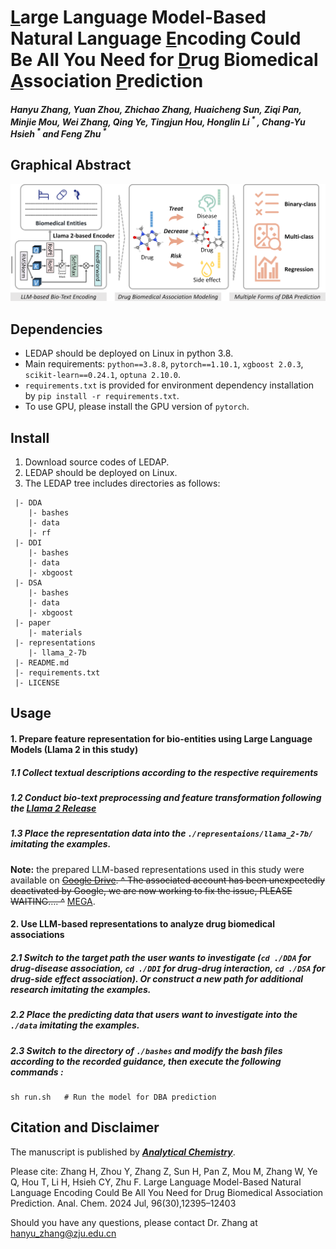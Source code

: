 # <u>L</u>arge Language Model-Based Natural Language <u>E</u>ncoding Could Be All You Need for <u>D</u>rug Biomedical <u>A</u>ssociation <u>P</u>rediction

##### Hanyu Zhang, Yuan Zhou, Zhichao Zhang, Huaicheng Sun, Ziqi Pan, Minjie Mou, Wei Zhang, Qing Ye, Tingjun Hou, Honglin Li<sup> * </sup>, Chang-Yu Hsieh<sup> * </sup> and Feng Zhu<sup> * </sup>



## Graphical Abstract

![image](./paper/materials/Graphical-abstract.png) 



## Dependencies

- LEDAP should be deployed on Linux in python 3.8.
- Main requirements: `python==3.8.8`, `pytorch==1.10.1`, `xgboost 2.0.3`, `scikit-learn==0.24.1`, `optuna 2.10.0`.
- `requirements.txt` is provided for environment dependency installation by `pip install -r requirements.txt`.
- To use GPU, please install the GPU version of  `pytorch`.



## Install

1. Download source codes of LEDAP.
2. LEDAP should be deployed on Linux.
3. The LEDAP tree includes directories as follows:

```
 |- DDA
    |- bashes
    |- data
    |- rf
 |- DDI
    |- bashes
    |- data
    |- xbgoost
 |- DSA
    |- bashes
    |- data
    |- xbgoost
 |- paper
    |- materials
 |- representations
    |- llama_2-7b
 |- README.md
 |- requirements.txt
 |- LICENSE
```



## Usage

#### 1. Prepare feature representation for bio-entities using Large Language Models (Llama 2 in this study)

##### 1.1 Collect textual descriptions according to the respective requirements

##### 1.2 Conduct bio-text preprocessing and feature transformation following the [Llama 2 Release](https://github.com/Meta-Llama/llama)

##### 1.3 Place the representation data into the `./representaions/llama_2-7b/` imitating the examples. 

__Note:__ the prepared LLM-based representations used in this study were available on ~~[Google Drive](https://drive.google.com/drive/folders/1Xym2iMiKDzOgwPUQRSrOcTdbri9eZG7u?usp=drive_link). ^ The associated account has been unexpectedly deactivated by Google, we are now working to fix the issue, PLEASE WAITING…. ^~~ [MEGA](https://mega.nz/file/bMggVRCQ#wMPL3Kd5ZiqC2K16Pj1ycJQM7YRLgavJr9rEEuJVywI).

#### 2. Use LLM-based representations to analyze drug biomedical associations

##### 2.1 Switch to the target path the user wants to investigate (`cd ./DDA` for drug-disease association, `cd ./DDI` for drug-drug interaction, `cd ./DSA` for drug-side effect association). Or construct a new path for additional research imitating the examples.

##### 2.2 Place the predicting data that users want to investigate into the `./data` imitating the examples.

##### 2.3 Switch to the directory of `./bashes` and modify the bash files according to the recorded guidance, then execute the following commands :

```
sh run.sh	# Run the model for DBA prediction
```



## Citation and Disclaimer

The manuscript is published by [*__Analytical Chemistry__*](https://doi.org/10.1021/acs.analchem.4c01793).

Please cite: Zhang H, Zhou Y, Zhang Z, Sun H, Pan Z, Mou M, Zhang W, Ye Q, Hou T, Li H, Hsieh CY, Zhu F. Large Language Model-Based Natural Language Encoding Could Be All You Need for Drug Biomedical Association Prediction. Anal. Chem. 2024 Jul, 96(30),12395–12403

Should you have any questions, please contact Dr. Zhang at hanyu_zhang@zju.edu.cn

